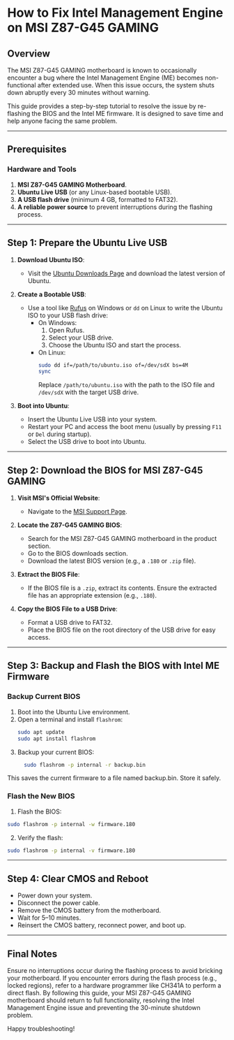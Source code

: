 # How to Fix Intel Management Engine on MSI Z87-G45 GAMING

## Overview

The MSI Z87-G45 GAMING motherboard is known to occasionally encounter a bug where the Intel Management Engine (ME) becomes non-functional after extended use. When this issue occurs, the system shuts down abruptly every 30 minutes without warning.

This guide provides a step-by-step tutorial to resolve the issue by re-flashing the BIOS and the Intel ME firmware. It is designed to save time and help anyone facing the same problem.

---

## Prerequisites

### Hardware and Tools
1. **MSI Z87-G45 GAMING Motherboard**.
2. **Ubuntu Live USB** (or any Linux-based bootable USB).
3. **A USB flash drive** (minimum 4 GB, formatted to FAT32).
4. **A reliable power source** to prevent interruptions during the flashing process.

---

## Step 1: Prepare the Ubuntu Live USB

1. **Download Ubuntu ISO**:
   - Visit the [Ubuntu Downloads Page](https://ubuntu.com/download/desktop) and download the latest version of Ubuntu.

2. **Create a Bootable USB**:
   - Use a tool like [Rufus](https://rufus.ie/) on Windows or `dd` on Linux to write the Ubuntu ISO to your USB flash drive:
     - On Windows:
       1. Open Rufus.
       2. Select your USB drive.
       3. Choose the Ubuntu ISO and start the process.
     - On Linux:
       ```bash
       sudo dd if=/path/to/ubuntu.iso of=/dev/sdX bs=4M
       sync
       ```
       Replace `/path/to/ubuntu.iso` with the path to the ISO file and `/dev/sdX` with the target USB drive.

3. **Boot into Ubuntu**:
   - Insert the Ubuntu Live USB into your system.
   - Restart your PC and access the boot menu (usually by pressing `F11` or `Del` during startup).
   - Select the USB drive to boot into Ubuntu.

---

## Step 2: Download the BIOS for MSI Z87-G45 GAMING

1. **Visit MSI's Official Website**:
   - Navigate to the [MSI Support Page](https://www.msi.com/support).

2. **Locate the Z87-G45 GAMING BIOS**:
   - Search for the MSI Z87-G45 GAMING motherboard in the product section.
   - Go to the BIOS downloads section.
   - Download the latest BIOS version (e.g., a `.180` or `.zip` file).

3. **Extract the BIOS File**:
   - If the BIOS file is a `.zip`, extract its contents. Ensure the extracted file has an appropriate extension (e.g., `.180`).

4. **Copy the BIOS File to a USB Drive**:
   - Format a USB drive to FAT32.
   - Place the BIOS file on the root directory of the USB drive for easy access.

---

## Step 3: Backup and Flash the BIOS with Intel ME Firmware

### Backup Current BIOS
1. Boot into the Ubuntu Live environment.
2. Open a terminal and install `flashrom`:
   ```bash
   sudo apt update
   sudo apt install flashrom
   ```
3. Backup your current BIOS:
    ```bash
      sudo flashrom -p internal -r backup.bin
    ```
This saves the current firmware to a file named backup.bin. Store it safely.

### Flash the New BIOS

1. Flash the BIOS:

  ```bash
  sudo flashrom -p internal -w firmware.180
  ```

2. Verify the flash:

  ```bash
  sudo flashrom -p internal -v firmware.180
  ```

---

## Step 4: Clear CMOS and Reboot
- Power down your system.
- Disconnect the power cable.
- Remove the CMOS battery from the motherboard.
- Wait for 5–10 minutes.
 - Reinsert the CMOS battery, reconnect power, and boot up.

---

## Final Notes
Ensure no interruptions occur during the flashing process to avoid bricking your motherboard.
If you encounter errors during the flash process (e.g., locked regions), refer to a hardware programmer like CH341A to perform a direct flash.
By following this guide, your MSI Z87-G45 GAMING motherboard should return to full functionality, resolving the Intel Management Engine issue and preventing the 30-minute shutdown problem.

Happy troubleshooting!
